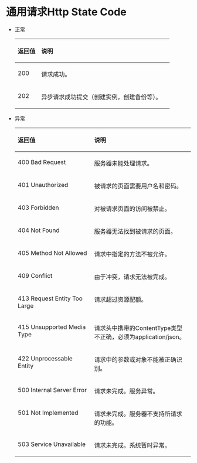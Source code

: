 # 通用请求Http State Code<a name="zh-cn_topic_0032488240"></a>

-   正常

    <a name="t358d4a5dcdc444a0ae5d5746addad086"></a>
    <table><thead align="left"><tr id="r4e3140482c774794a0a30b7cc42e75a3"><th class="cellrowborder" valign="top" width="15.15%" id="mcps1.1.3.1.1"><p id="a74045d193fc749d48bc38ef5ec796ec3"><a name="a74045d193fc749d48bc38ef5ec796ec3"></a><a name="a74045d193fc749d48bc38ef5ec796ec3"></a>返回值</p>
    </th>
    <th class="cellrowborder" valign="top" width="84.85000000000001%" id="mcps1.1.3.1.2"><p id="afc4cb3188b714151b35f41cb46bbd413"><a name="afc4cb3188b714151b35f41cb46bbd413"></a><a name="afc4cb3188b714151b35f41cb46bbd413"></a>说明</p>
    </th>
    </tr>
    </thead>
    <tbody><tr id="r83e2bfee354b4f07ac716ec7a50ce6ac"><td class="cellrowborder" valign="top" width="15.15%" headers="mcps1.1.3.1.1 "><p id="a1f594cf608854e7eb4043ba65b58faa8"><a name="a1f594cf608854e7eb4043ba65b58faa8"></a><a name="a1f594cf608854e7eb4043ba65b58faa8"></a>200</p>
    </td>
    <td class="cellrowborder" valign="top" width="84.85000000000001%" headers="mcps1.1.3.1.2 "><p id="a008f88735a2843bfb7587eb313089c41"><a name="a008f88735a2843bfb7587eb313089c41"></a><a name="a008f88735a2843bfb7587eb313089c41"></a>请求成功。</p>
    </td>
    </tr>
    <tr id="r652bfee643504a68a0fc4a42c525a43d"><td class="cellrowborder" valign="top" width="15.15%" headers="mcps1.1.3.1.1 "><p id="zh-cn_topic_0032348717_p99677423540"><a name="zh-cn_topic_0032348717_p99677423540"></a><a name="zh-cn_topic_0032348717_p99677423540"></a>202</p>
    </td>
    <td class="cellrowborder" valign="top" width="84.85000000000001%" headers="mcps1.1.3.1.2 "><p id="ac94b5793706944caa61c99a1afca14f8"><a name="ac94b5793706944caa61c99a1afca14f8"></a><a name="ac94b5793706944caa61c99a1afca14f8"></a>异步请求成功提交（创建实例，创建备份等）。</p>
    </td>
    </tr>
    </tbody>
    </table>


-   异常

    <a name="te8d4132a26d445d1a0dc4fc4d8f34323"></a>
    <table><thead align="left"><tr id="r722db22d59954973bb58c915861501c7"><th class="cellrowborder" valign="top" width="43.43%" id="mcps1.1.3.1.1"><p id="a2d3711ae629044feb186972dd7888a63"><a name="a2d3711ae629044feb186972dd7888a63"></a><a name="a2d3711ae629044feb186972dd7888a63"></a>返回值</p>
    </th>
    <th class="cellrowborder" valign="top" width="56.57%" id="mcps1.1.3.1.2"><p id="a47fea807dcc443beacccc63977c085b1"><a name="a47fea807dcc443beacccc63977c085b1"></a><a name="a47fea807dcc443beacccc63977c085b1"></a>说明</p>
    </th>
    </tr>
    </thead>
    <tbody><tr id="r631b6ae316a64f9b93d66309ca538c87"><td class="cellrowborder" valign="top" width="43.43%" headers="mcps1.1.3.1.1 "><p id="a280c5741cceb481fa6f3bd4b8e34e47d"><a name="a280c5741cceb481fa6f3bd4b8e34e47d"></a><a name="a280c5741cceb481fa6f3bd4b8e34e47d"></a>400 Bad Request</p>
    </td>
    <td class="cellrowborder" valign="top" width="56.57%" headers="mcps1.1.3.1.2 "><p id="ab572970f522f43de82fa9ec3ddf3e148"><a name="ab572970f522f43de82fa9ec3ddf3e148"></a><a name="ab572970f522f43de82fa9ec3ddf3e148"></a>服务器未能处理请求。</p>
    </td>
    </tr>
    <tr id="r85f42209f3504073a09df632b14f61b1"><td class="cellrowborder" valign="top" width="43.43%" headers="mcps1.1.3.1.1 "><p id="af9ca2e93df5e48168b6613a39ac968ac"><a name="af9ca2e93df5e48168b6613a39ac968ac"></a><a name="af9ca2e93df5e48168b6613a39ac968ac"></a>401 Unauthorized</p>
    </td>
    <td class="cellrowborder" valign="top" width="56.57%" headers="mcps1.1.3.1.2 "><p id="a10d20f6970f047a1b5a12362e7ecae61"><a name="a10d20f6970f047a1b5a12362e7ecae61"></a><a name="a10d20f6970f047a1b5a12362e7ecae61"></a>被请求的页面需要用户名和密码。</p>
    </td>
    </tr>
    <tr id="r77729da17136497a998d69788b890fda"><td class="cellrowborder" valign="top" width="43.43%" headers="mcps1.1.3.1.1 "><p id="a756815e4b1dc4d6586588410144cd746"><a name="a756815e4b1dc4d6586588410144cd746"></a><a name="a756815e4b1dc4d6586588410144cd746"></a>403 Forbidden</p>
    </td>
    <td class="cellrowborder" valign="top" width="56.57%" headers="mcps1.1.3.1.2 "><p id="a782814a9a659431da4f69605507a89ef"><a name="a782814a9a659431da4f69605507a89ef"></a><a name="a782814a9a659431da4f69605507a89ef"></a>对被请求页面的访问被禁止。</p>
    </td>
    </tr>
    <tr id="r8f8ab1aea00745d9ac258eb910ed1d40"><td class="cellrowborder" valign="top" width="43.43%" headers="mcps1.1.3.1.1 "><p id="aaba62536a2434b2ea06b00edc909ac4d"><a name="aaba62536a2434b2ea06b00edc909ac4d"></a><a name="aaba62536a2434b2ea06b00edc909ac4d"></a>404 Not Found</p>
    </td>
    <td class="cellrowborder" valign="top" width="56.57%" headers="mcps1.1.3.1.2 "><p id="ab894d89a43fc472f8fc0ba1b69d55cd6"><a name="ab894d89a43fc472f8fc0ba1b69d55cd6"></a><a name="ab894d89a43fc472f8fc0ba1b69d55cd6"></a>服务器无法找到被请求的页面。</p>
    </td>
    </tr>
    <tr id="r8dc5af7dd7e249198a03652545ef0d5a"><td class="cellrowborder" valign="top" width="43.43%" headers="mcps1.1.3.1.1 "><p id="a3b1351d5e2e94f3bafa595b05c1b6832"><a name="a3b1351d5e2e94f3bafa595b05c1b6832"></a><a name="a3b1351d5e2e94f3bafa595b05c1b6832"></a>405 Method Not Allowed</p>
    </td>
    <td class="cellrowborder" valign="top" width="56.57%" headers="mcps1.1.3.1.2 "><p id="a5c702f29e120421cb643e05d84ee5710"><a name="a5c702f29e120421cb643e05d84ee5710"></a><a name="a5c702f29e120421cb643e05d84ee5710"></a>请求中指定的方法不被允许。</p>
    </td>
    </tr>
    <tr id="r130f3e8eca0343d2a9c8500b9958d880"><td class="cellrowborder" valign="top" width="43.43%" headers="mcps1.1.3.1.1 "><p id="a1d2746b543384b629e11a27e7cd176c0"><a name="a1d2746b543384b629e11a27e7cd176c0"></a><a name="a1d2746b543384b629e11a27e7cd176c0"></a>409 Conflict</p>
    </td>
    <td class="cellrowborder" valign="top" width="56.57%" headers="mcps1.1.3.1.2 "><p id="a39fb4dc6b8bd4bc4ace1c4965792b622"><a name="a39fb4dc6b8bd4bc4ace1c4965792b622"></a><a name="a39fb4dc6b8bd4bc4ace1c4965792b622"></a>由于冲突，请求无法被完成。</p>
    </td>
    </tr>
    <tr id="r7c8941566af940c0b426ef42e4b700d1"><td class="cellrowborder" valign="top" width="43.43%" headers="mcps1.1.3.1.1 "><p id="a11a3fe721bd84e77a50691954368b3fb"><a name="a11a3fe721bd84e77a50691954368b3fb"></a><a name="a11a3fe721bd84e77a50691954368b3fb"></a>413 Request Entity Too Large</p>
    </td>
    <td class="cellrowborder" valign="top" width="56.57%" headers="mcps1.1.3.1.2 "><p id="a96df5b5e62544d988f46c19930ac8c9a"><a name="a96df5b5e62544d988f46c19930ac8c9a"></a><a name="a96df5b5e62544d988f46c19930ac8c9a"></a>请求超过资源配额。</p>
    </td>
    </tr>
    <tr id="r7fccf68eac3448f2bbc463f4f43b78f0"><td class="cellrowborder" valign="top" width="43.43%" headers="mcps1.1.3.1.1 "><p id="a877d6cff7d9c42ca94e4425554063b98"><a name="a877d6cff7d9c42ca94e4425554063b98"></a><a name="a877d6cff7d9c42ca94e4425554063b98"></a>415 Unsupported Media Type</p>
    </td>
    <td class="cellrowborder" valign="top" width="56.57%" headers="mcps1.1.3.1.2 "><p id="ada3dd217c6cd4f4abf0173ab06bf0cdd"><a name="ada3dd217c6cd4f4abf0173ab06bf0cdd"></a><a name="ada3dd217c6cd4f4abf0173ab06bf0cdd"></a>请求头中携带的ContentType类型不正确，必须为application/json。</p>
    </td>
    </tr>
    <tr id="row6694549511136"><td class="cellrowborder" valign="top" width="43.43%" headers="mcps1.1.3.1.1 "><p id="p5387605111136"><a name="p5387605111136"></a><a name="p5387605111136"></a>422 Unprocessable Entity</p>
    </td>
    <td class="cellrowborder" valign="top" width="56.57%" headers="mcps1.1.3.1.2 "><p id="p188397811136"><a name="p188397811136"></a><a name="p188397811136"></a>请求中的参数或对象不能被正确识别。</p>
    </td>
    </tr>
    <tr id="rea23c65235c744b783072fcbb4a2f3d9"><td class="cellrowborder" valign="top" width="43.43%" headers="mcps1.1.3.1.1 "><p id="a170d319667ab4403810b3434132fef67"><a name="a170d319667ab4403810b3434132fef67"></a><a name="a170d319667ab4403810b3434132fef67"></a>500 Internal Server Error</p>
    </td>
    <td class="cellrowborder" valign="top" width="56.57%" headers="mcps1.1.3.1.2 "><p id="a0c68b600fcd94ec2a23429f02d3759b2"><a name="a0c68b600fcd94ec2a23429f02d3759b2"></a><a name="a0c68b600fcd94ec2a23429f02d3759b2"></a>请求未完成。服务异常。</p>
    </td>
    </tr>
    <tr id="r6beeecbe12374b0eb072632ef66c02d6"><td class="cellrowborder" valign="top" width="43.43%" headers="mcps1.1.3.1.1 "><p id="a320245dd5f24452b9b073656c5625cfe"><a name="a320245dd5f24452b9b073656c5625cfe"></a><a name="a320245dd5f24452b9b073656c5625cfe"></a>501 Not Implemented</p>
    </td>
    <td class="cellrowborder" valign="top" width="56.57%" headers="mcps1.1.3.1.2 "><p id="a06359b10519c4fc4807b4b325ba1682d"><a name="a06359b10519c4fc4807b4b325ba1682d"></a><a name="a06359b10519c4fc4807b4b325ba1682d"></a>请求未完成。服务器不支持所请求的功能。</p>
    </td>
    </tr>
    <tr id="r417724dfce2846ba96672c3bfee93331"><td class="cellrowborder" valign="top" width="43.43%" headers="mcps1.1.3.1.1 "><p id="a0822631faf55440dbbe97df43acb20c1"><a name="a0822631faf55440dbbe97df43acb20c1"></a><a name="a0822631faf55440dbbe97df43acb20c1"></a>503 Service Unavailable</p>
    </td>
    <td class="cellrowborder" valign="top" width="56.57%" headers="mcps1.1.3.1.2 "><p id="a34ca8a911bb344399804487250ea11e4"><a name="a34ca8a911bb344399804487250ea11e4"></a><a name="a34ca8a911bb344399804487250ea11e4"></a>请求未完成。系统暂时异常。</p>
    </td>
    </tr>
    </tbody>
    </table>


